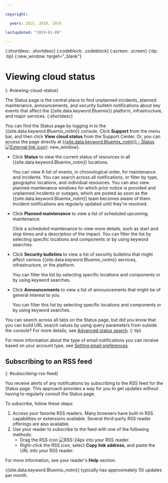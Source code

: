 ```yaml
---

copyright:

  years: 2015, 2018, 2019 

lastupdated: "2019-01-09"

---
```


{:shortdesc: .shortdesc}
{:codeblock: .codeblock}
{:screen: .screen}
{:tip: .tip}
{:new_window: target="_blank"}

# Viewing cloud status
{: #viewing-cloud-status}

The Status page is the central place to find unplanned incidents, planned maintenance, announcements, and security bulletin notifications about key events that affect the {{site.data.keyword.Bluemix}} platform, infrastructure, and major services.
{:shortdesc}

You can find the Status page by logging in to the {{site.data.keyword.Bluemix_notm}} console. Click **Support** from the menu bar, and then click **View cloud status** from the Support Center. Or, you can access the page directly at [{{site.data.keyword.Bluemix_notm}} - Status ![External link icon](../icons/launch-glyph.svg "External link icon")](https://cloud.ibm.com/status){: new_window}.

* Click **Status** to view the current status of resources in all {{site.data.keyword.Bluemix_notm}} locations. 

  You can view A list of events, in chronological order, for maintenance and incidents. You can search across all notifications, or filter by type, geographic locations, and individual resources. You can also view planned maintenance windows for which prior notice is provided and unplanned incidents or outages, which are posted as soon as the {{site.data.keyword.Bluemix_notm}} team becomes aware of them. Incident notifications are regularly updated until they're resolved.

* Click **Planned maintenance** to view a list of scheduled upcoming maintenance. 

  Click a scheduled maintenance to view more details, such as start and stop times and a description of the impact. You can filter the list by selecting specific locations and components or by using keyword searches.

* Click **Security bulletins** to view a list of security bulletins that might affect various {{site.data.keyword.Bluemix_notm}} services, infrastructure, or the platform.

  You can filter the list by selecting specific locations and components or by using keyword searches.

* Click **Announcements** to view a list of announcements that might be of general interest to you.

  You can filter this list by selecting specific locations and components or by using keyword searches.

You can search across all tabs on the Status page, but did you know that you can build URL search values by using query parameters from outside the console? For more details, see [Advanced status search](/docs/get-support/status_search.html).
{: tip}

For more information about the type of email notifications you can receive based on your account type, see [Setting email preferences](/docs/account/email.html). 

## Subscribing to an RSS feed
{: #subscribing-rss-feed}

You receive alerts of any notifications by subscribing to the RSS feed for the Status page. This approach provides a way for you to get updates without having to regularly consult the Status page.

To subscribe, follow these steps:

1. Access your favorite RSS readers. Many browsers have built-in RSS capabilities or extensions available. Several third-party RSS reader offerings are also available. 
2. Use your reader to subscribe to the feed with one of the following methods:
    * Drag the RSS icon ![RSS-24px](../icons/RSS-24px.svg) into your RSS reader.
    * Right-click the RSS icon, select **Copy link address**, and paste the URL into your RSS reader.

For more information, see your reader's **Help** section.

{{site.data.keyword.Bluemix_notm}} typically has approximately 50 updates per month.






